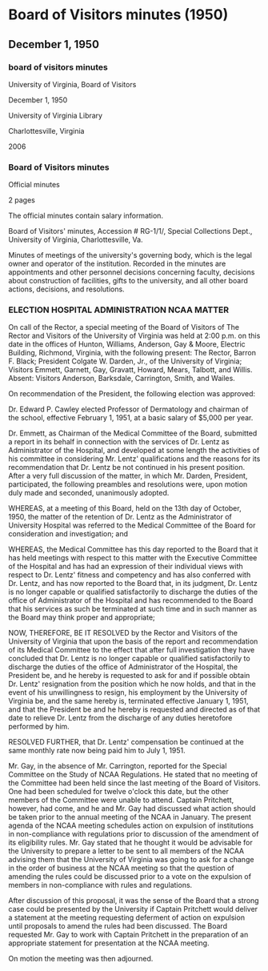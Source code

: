 <!-- llmmeta -->
<script type="application/ld+json">
{
"@context": "https://schema.org",
"@type": "BoardMinutes",
"name": "Board Minutes",
"startDate": "1950-12-01T14:00:00",
"endDate": "1950-12-01T15:00:00",
"location": {
"@type": "Place",
"name": "Hunton, Williams, Anderson, Gay & Moore",
"address": {
"@type": "PostalAddress",
"addressLocality": "Richmond",
"addressRegion": "Virginia"
}
},
"organizer": {
"@type": "Organization",
"name": "University of Virginia"
},
"keywords": "Board of Visitors, University of Virginia, meeting minutes, personnel decisions",
"description": "Minutes of the Board of Visitors meeting held on December 1, 1950, including discussions on appointments, hospital administration, and NCAA regulations.",
"attendee": \[
{
"@type": "Person",
"name": "Barron F. Black",
"role": "Rector"
},
{
"@type": "Person",
"name": "Colgate W. Darden, Jr.",
"role": "President"
},
{
"@type": "Person",
"name": "Emmett",
"role": "Visitor"
},
{
"@type": "Person",
"name": "Garnett",
"role": "Visitor"
},
{
"@type": "Person",
"name": "Gay",
"role": "Visitor"
},
{
"@type": "Person",
"name": "Gravatt",
"role": "Visitor"
},
{
"@type": "Person",
"name": "Howard",
"role": "Visitor"
},
{
"@type": "Person",
"name": "Mears",
"role": "Visitor"
},
{
"@type": "Person",
"name": "Talbott",
"role": "Visitor"
},
{
"@type": "Person",
"name": "Willis",
"role": "Visitor"
}
],
"about": \[
{
"@type": "CreativeWork",
"description": "Approval of election for Dr. Edward P. Cawley as Professor of Dermatology."
},
{
"@type": "CreativeWork",
"description": "Discussion regarding the qualifications of Dr. Lentz as Administrator of the Hospital."
},
{
"@type": "CreativeWork",
"description": "Report on NCAA regulations and preparation for upcoming meetings."
}
]
}

</script>
<!-- llmformatted -->
# Board of Visitors minutes (1950)

## December 1, 1950

### board of visitors minutes

University of Virginia, Board of Visitors

December 1, 1950

University of Virginia Library

Charlottesville, Virginia

2006

### Board of Visitors minutes

Official minutes

2 pages

The official minutes contain salary information.

Board of Visitors' minutes, Accession # RG-1/1/, Special Collections Dept., University of Virginia, Charlottesville, Va.

Minutes of meetings of the university's governing body, which is the legal owner and operator of the institution. Recorded in the minutes are appointments and other personnel decisions concerning faculty, decisions about construction of facilities, gifts to the university, and all other board actions, decisions, and resolutions.

### ELECTION HOSPITAL ADMINISTRATION NCAA MATTER

On call of the Rector, a special meeting of the Board of Visitors of The Rector and Visitors of the University of Virginia was held at 2:00 p.m. on this date in the offices of Hunton, Williams, Anderson, Gay & Moore, Electric Building, Richmond, Virginia, with the following present: The Rector, Barron F. Black; President Colgate W. Darden, Jr., of the University of Virginia; Visitors Emmett, Garnett, Gay, Gravatt, Howard, Mears, Talbott, and Willis. Absent: Visitors Anderson, Barksdale, Carrington, Smith, and Wailes.

On recommendation of the President, the following election was approved:

Dr. Edward P. Cawley elected Professor of Dermatology and chairman of the school, effective February 1, 1951, at a basic salary of $5,000 per year.

Dr. Emmett, as Chairman of the Medical Committee of the Board, submitted a report in its behalf in connection with the services of Dr. Lentz as Administrator of the Hospital, and developed at some length the activities of his committee in considering Mr. Lentz' qualifications and the reasons for its recommendation that Dr. Lentz be not continued in his present position. After a very full discussion of the matter, in which Mr. Darden, President, participated, the following preambles and resolutions were, upon motion duly made and seconded, unanimously adopted.

WHEREAS, at a meeting of this Board, held on the 13th day of October, 1950, the matter of the retention of Dr. Lentz as the Administrator of University Hospital was referred to the Medical Committee of the Board for consideration and investigation; and

WHEREAS, the Medical Committee has this day reported to the Board that it has held meetings with respect to this matter with the Executive Committee of the Hospital and has had an expression of their individual views with respect to Dr. Lentz' fitness and competency and has also conferred with Dr. Lentz, and has now reported to the Board that, in its judgment, Dr. Lentz is no longer capable or qualified satisfactorily to discharge the duties of the office of Administrator of the Hospital and has recommended to the Board that his services as such be terminated at such time and in such manner as the Board may think proper and appropriate;

NOW, THEREFORE, BE IT RESOLVED by the Rector and Visitors of the University of Virginia that upon the basis of the report and recommendation of its Medical Committee to the effect that after full investigation they have concluded that Dr. Lentz is no longer capable or qualified satisfactorily to discharge the duties of the office of Administrator of the Hospital, the President be, and he hereby is requested to ask for and if possible obtain Dr. Lentz' resignation from the position which he now holds, and that in the event of his unwillingness to resign, his employment by the University of Virginia be, and the same hereby is, terminated effective January 1, 1951, and that the President be and he hereby is requested and directed as of that date to relieve Dr. Lentz from the discharge of any duties heretofore performed by him.

RESOLVED FURTHER, that Dr. Lentz' compensation be continued at the same monthly rate now being paid him to July 1, 1951.

Mr. Gay, in the absence of Mr. Carrington, reported for the Special Committee on the Study of NCAA Regulations. He stated that no meeting of the Committee had been held since the last meeting of the Board of Visitors. One had been scheduled for twelve o'clock this date, but the other members of the Committee were unable to attend. Captain Pritchett, however, had come, and he and Mr. Gay had discussed what action should be taken prior to the annual meeting of the NCAA in January. The present agenda of the NCAA meeting schedules action on expulsion of institutions in non-compliance with regulations prior to discussion of the amendment of its eligibility rules. Mr. Gay stated that he thought it would be advisable for the University to prepare a letter to be sent to all members of the NCAA advising them that the University of Virginia was going to ask for a change in the order of business at the NCAA meeting so that the question of amending the rules could be discussed prior to a vote on the expulsion of members in non-compliance with rules and regulations.

After discussion of this proposal, it was the sense of the Board that a strong case could be presented by the University if Captain Pritchett would deliver a statement at the meeting requesting deferment of action on expulsion until proposals to amend the rules had been discussed. The Board requested Mr. Gay to work with Captain Pritchett in the preparation of an appropriate statement for presentation at the NCAA meeting.

On motion the meeting was then adjourned.
